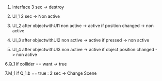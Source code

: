 1. Interface 
3 sec -> destroy

2. UI_1
2 sec -> Non active

3. UI_2
after objectwithUI1 non active -> active
if position changed -> non active

4. UI_3
after objectwithUI2 non active -> active
if pressed -> non active

5. UI_4
after objectwithUI3 non active -> active
if object position changed -> non active

6.Q_1
if collider == want -> true

7.M_1
if Q_1.b == true : 2 sec -> Change Scene


